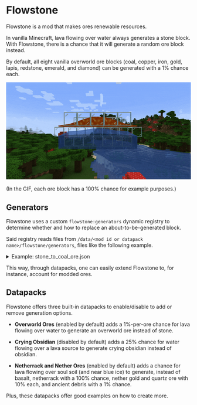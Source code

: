 # Flowstone

Flowstone is a mod that makes ores renewable resources.

In vanilla Minecraft, lava flowing over water always generates a stone block. With Flowstone, there is a chance that it will generate a random ore block instead.

By default, all eight vanilla overworld ore blocks (coal, copper, iron, gold, lapis, redstone, emerald, and diamond) can be generated with a 1% chance each.

![Flowstone Showcase](img/Flowstone_Showcase_1.gif)

(In the GIF, each ore block has a 100% chance for example purposes.)

## Generators

Flowstone uses a custom `flowstone:generators` dynamic registry to determine whether and how to replace an about-to-be-generated block.

Said registry reads files from `/data/<mod id or datapack name>/flowstone/generators`, files like the following example.

<details>
<summary>Example: stone_to_coal_ore.json</summary>

```json
{
    "replace": "minecraft:stone", // The block to be replaced
    "with": "minecraft:coal_ore", // The block to replace the above one with
    "chance": 0.01 // The replacement chance
}
```

</details>

This way, through datapacks, one can easily extend Flowstone to, for instance, account for modded ores.

## Datapacks

Flowstone offers three built-in datapacks to enable/disable to add or remove generation options.

+ **Overworld Ores** (enabled by default) adds a 1%-per-ore chance for lava flowing over water to generate an overworld ore instead of stone.

+ **Crying Obsidian** (disabled by default) adds a 25% chance for water flowing over a lava source to generate crying obsidian instead of obsidian.

+ **Netherrack and Nether Ores** (enabled by default) adds a chance for lava flowing over soul soil (and near blue ice) to generate, instead of basalt, netherrack with a 100% chance, nether gold and quartz ore with 10% each, and ancient debris with a 1% chance.

Plus, these datapacks offer good examples on how to create more.

